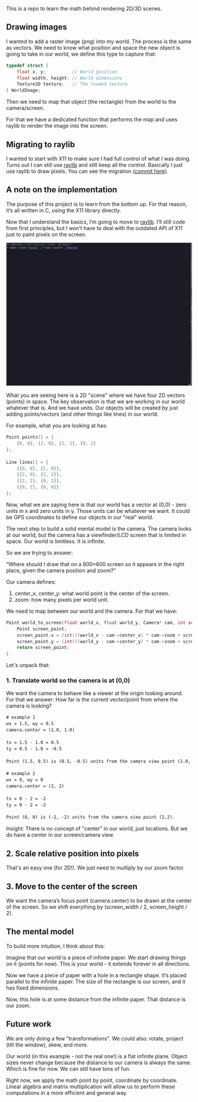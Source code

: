 This is a repo to learn the math behind rendering 2D/3D scenes.

## Drawing images

I wanted to add a raster image (png) into my world. 
The process is the same as vectors. We need to know what position and space
the new object is going to take in our world, we define this type to capture that:

```c
typedef struct {
    float x, y;          // World position
    float width, height; // World dimensions
    Texture2D texture;   // The loaded texture
} WorldImage;
```

Then we need to map that object (the rectangle) from the world to the camera/screen. 

For that we have a dedicated function that performs the map and uses raylib to render
the image into the screen.


## Migrating to raylib 

I wanted to start with X11 to make sure I had full control of what I was doing. 
Turns out I can still use [raylib](https://www.raylib.com/cheatsheet/cheatsheet.html) and
still keep all the control. Basically I just use raylib to draw pixels. You can see the
migration ([commit here](https://github.com/drio/manual-render/commit/81569a4d56458539322e577ebe107681cff34067)).

## A note on the implementation

The purpose of this project is to learn from the bottom up. For that reason, it’s
all written in C, using the X11 library directly.

Now that I understand the basics, I’m going to move to
[raylib](https://www.raylib.com). I’ll still code from first principles, but I
won’t have to deal with the outdated API of X11 just to paint pixels on the screen.


![](./manual-render.gif)

What you are seeing here is a 2D "scene" where we have four 2D vectors (points)
in space. The key observation is that we are working in our world whatever that
is. And we have units. Our objects will be created by just adding
points/vectors (and other things like lines) in our world.

For example, what you are looking at has:

```c
Point points[] = {
    {0, 0}, {2, 0}, {2, 2}, {0, 2}
};

Line lines[] = {
    {{0, 0}, {2, 0}},
    {{2, 0}, {2, 2}},
    {{2, 2}, {0, 2}},
    {{0, 2}, {0, 0}}
};
```

Now, what we are saying here is that our world has a vector at (0,0) - zero
units in x and zero units in y. Those units can be whatever we want. It could
be GPS coordinates to define our objects in our "real" world.

The next step to build a solid mental model is the camera. The camera looks at
our world, but the camera has a viewfinder/LCD screen that is limited in space.
Our world is limitless. It is infinite.

So we are trying to answer:

“Where should I draw that on a 800×600 screen so it appears in the right place,
given the camera position and zoom?”

Our camera defines:

1. center_x, center_y: what world point is the center of the screen.
2. zoom: how many pixels per world unit.

We need to map between our world and the camera. For that we have:

```c
Point world_to_screen(float world_x, float world_y, Camera* cam, int screen_width, int screen_height) {
    Point screen_point;
    screen_point.x = (int)((world_x - cam->center_x) * cam->zoom + screen_width / 2);
    screen_point.y = (int)((world_y - cam->center_y) * cam->zoom + screen_height / 2);
    return screen_point;
}
```


Let's unpack that:


### 1. Translate world so the camera is at (0,0)

We want the camera to behave like a viewer at the origin looking around. For
that we answer: How far is the current vector/point from where the camera is
looking?

```txt
# example 1
wx = 1.5, wy = 0.5
camera.center = (1.0, 1.0)

tx = 1.5 - 1.0 = 0.5
ty = 0.5 - 1.0 = -0.5

Point (1.5, 0.5) is (0.5, -0.5) units from the camera view point (1.0, 1.0).

# example 2
wx = 0, wy = 0
camera.center = (2, 2)

tx = 0 - 2 = -2
ty = 0 - 2 = -2

Point (0, 0) is (-2, -2) units from the camera view point (2,2).

```

Insight: There is no concept of "center" in our world, just locations.
But we do have a center in our screen/camera view.


## 2. Scale relative position into pixels

That's an easy one (for 2D!). We just need to multiply by our zoom factor.

## 3. Move to the center of the screen

We want the camera’s focus point (camera.center) to be drawn at the center of
the screen. So we shift everything by (screen_width / 2, screen_height / 2).

## The mental model

To build more intuition, I think about this:

Imagine that our world is a piece of infinite paper. We start drawing things on
it (points for now). This is your world - it extends forever in all directions.

Now we have a piece of paper with a hole in a rectangle shape. It’s placed
parallel to the infinite paper. The size of the rectangle is our screen, and it
has fixed dimensions.

Now, this hole is at some distance from the infinite paper. That distance is
our zoom.

## Future work

We are only doing a few "transformations". We could also: rotate, project
(tilt the window), skew, and more.

Our world (in this example - not the real one!) is a flat infinite plane.
Object sizes never change because the distance to our camera is always the same.
Which is fine for now. We can still have tons of fun.

Right now, we apply the math point by point, coordinate by coordinate.
Linear algebra and matrix multiplication will allow us to perform these
computations in a more efficient and general way.
